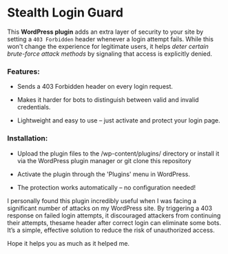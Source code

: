 #  Stealth Login Guard


This **WordPress plugin** adds an extra layer of security to your site by setting a `403 Forbidden` header whenever a login attempt fails. While this won't change the experience for legitimate users, it helps *deter certain brute-force attack methods* by signaling that access is explicitly denied.

### Features:

- Sends a 403 Forbidden header on every login request.

- Makes it harder for bots to distinguish between valid and invalid credentials.

- Lightweight and easy to use – just activate and protect your login page.

### Installation:

- Upload the plugin files to the /wp-content/plugins/ directory or install it via the WordPress plugin manager or git clone this repository

- Activate the plugin through the 'Plugins' menu in WordPress.

- The protection works automatically – no configuration needed!

I personally found this plugin incredibly useful when I was facing a significant number of attacks on my WordPress site. By triggering a 403 response on failed login attempts, it discouraged attackers from continuing their attempts, thesame header after correct login can eliminate some bots. It’s a simple, effective solution to reduce the risk of unauthorized access.

Hope it helps you as much as it helped me.